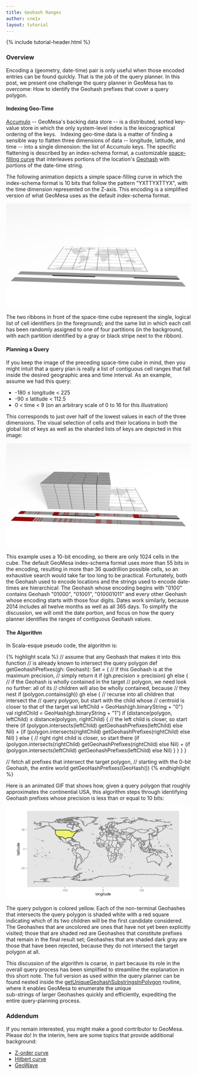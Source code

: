 ```yaml
---
title: Geohash Ranges
author: cne1x
layout: tutorial
---
```


{% include tutorial-header.html %}

### Overview

Encoding a (geometry, date-time) pair is only useful when those
encoded entries can be found quickly.  That is the job of the query
planner.  In this post, we present one challenge the query planner
in GeoMesa has to overcome:  How to identify the Geohash prefixes that
cover a query polygon.

#### Indexing Geo-Time

[Accumulo](http://accumulo.apache.org) -- GeoMesa's backing data store -- is a distributed,
sorted key-value store in which the only system-level index is the lexicographical ordering of the keys.  
Indexing geo-time data is a matter of finding a sensible way to flatten three dimensions
of data -- longitude, latitude, and time -- into a single dimension: the list of Accumulo keys.
The specific flattening is described by an index-schema format, a customizable 
[space-filling curve](http://en.wikipedia.org/wiki/Space-filling_curve)
that interleaves portions of the location's [Geohash](http://geohash.org)
with portions of the date-time string.  

The following animation depicts a simple space-filling curve in which the 
index-schema format is 10 bits that follow the pattern "YXTTYXTTYX", with the time
dimension represented on the Z-axis.  This encoding is a simplified version of
what GeoMesa uses as the default index-schema format.
 
[!["Animation of Covering Geohashes"](/img/tutorials/2014-08-05-geohash-substrings/sel-XXYYTT-11.png)](/img/tutorials/2014-08-05-geohash-substrings/progression.ogv)

The two ribbons in front of the space-time cube represent the single, logical list of cell
identifiers (in the foreground); and the same list in which each cell has been randomly 
assigned to one of four partitions (in the background, with each partition identified by a
gray or black stripe next to the ribbon).

#### Planning a Query

If you keep the image of the preceding space-time cube in mind, then you
might intuit that a query plan is really a list of contiguous cell ranges
that fall inside the desired geographic area and time interval.  As an
example, assume we had this query:

* -180 &le; longitude &lt; 225
* -90 &le; latitude &lt; 112.5
* 0 &lt; time &lt; 9 (on an arbitrary scale of 0 to 16 for this illustration)

This corresponds to just over half of the lowest values in each of the 
three dimensions.  The visual selection of cells and their locations 
in both the global list of keys as well as the sharded lists of keys 
are depicted in this image: 

!["Animation of Covering Geohashes"](/img/tutorials/2014-08-05-geohash-substrings/sel-x4y4t8-11.png)

This example uses a 10-bit encoding, so there are only 1024 cells in the cube.
The default GeoMesa index-schema format uses more than 55 bits in the encoding,
resulting in more than 36 quadrillion possible cells, so an exhaustive search
would take far too long to be practical.  Fortunately, both the Geohash used 
to encode locations and the strings used to encode date-times are hierarchical:
The Geohash whose encoding begins with "0100" contains Geohash "01000", "01001",
"010001011" and every other Geohash whose encoding starts with those four 
digits.  Dates work similarly, because 2014 includes all twelve months as well
as all 365 days.  To simplify the discussion, we will omit the date portion, and
focus on how the query planner identifies the ranges of contiguous Geohash
values.

#### The Algorithm

In Scala-esque pseudo code, the algorithm is:

{% highlight scala %}
// assume that any Geohash that makes it into this function
// is already known to intersect the query polygon
def getGeohashPrefixes(gh: Geohash): Set = {
  // if this Geohash is at the maximum precision,
  // simply return it
  if (gh.precision &ge; precision) gh
  else {
    // if the Geohash is wholly contained in the target
    // polygon, we need look no further:  all of its 
    // children will also be wholly contained, because
    // they nest
    if (polygon.contains(gh)) gh
    else {
      // recurse into all children that intersect the
      // query polygon, but start with the child whose
      // centroid is closer to that of the target
      val leftChild = GeoHash(gh.binaryString + "0")
      val rightChild = GeoHash(gh.binaryString + "1")
      if (distance(polygon, leftChild) &le; distance(polygon, rightChild) {
        // the left child is closer, so start there
        (if (polygon.intersects(leftChild) getGeohashPrefixes(leftChild) else Nil) +
        (if (polygon.intersects(rightChild) getGeohashPrefixes(rightChild) else Nil)
      } else {
        // right right child is closer, so start there
        (if (polygon.intersects(rightChild) getGeohashPrefixes(rightChild) else Nil) +
        (if (polygon.intersects(leftChild) getGeohashPrefixes(leftChild) else Nil)
      }
    }
  }
}

// fetch all prefixes that intersect the target polygon,
// starting with the 0-bit Geohash, the entire world
getGeoHashPrefixes(GeoHash())
{% endhighlight %}

Here is an animated GIF that shows how, given a query polygon that roughly
approximates the continential USA, this algorithm steps through identifying
Geohash prefixes whose precision is less than or equal to 10 bits:

!["Animation of Covering Geohashes"](/img/tutorials/2014-08-05-geohash-substrings/usa.gif)

The query polygon is colored yellow.  Each of the non-terminal Geohashes that intersects
the query polygon is shaded white with a red square indicating which of its
two children will be the first candidate considered.  The Geohashes that
are uncolored are ones that have not yet been explicitly visited; those that
are shaded red are Geohashes that constitute prefixes that remain in the 
final result set; Geohashes that are shaded dark gray are those that have
been rejected, because they do not intersect the target polygon at all.

This discussion of the algorithm is coarse, in part because
its role in the overall query process has been simplified to streamline
the explanation in this short note.  The full version as used within
the query planner can be found nested inside the 
[getUniqueGeohashSubstringsInPolygon](https://github.com/locationtech/geomesa/blob/accumulo1.5.x/1.x/geomesa-utils/src/main/scala/geomesa/utils/geohash/GeohashUtils.scala#L749)
routine, where it enables GeoMesa to enumerate the unique  
sub-strings of larger Geohashes quickly and efficiently,
expediting the entire query-planning process.

### Addendum

If you remain interested, you might make a good contributor to
GeoMesa.  Please do!  In the interim, here are some topics that provide
additional background:

* [Z-order curve](http://en.wikipedia.org/wiki/Z-order_curve)
* [Hilbert curve](http://en.wikipedia.org/wiki/Hilbert_curve)
* [GeoWave](https://github.com/ngageoint/geowave)
